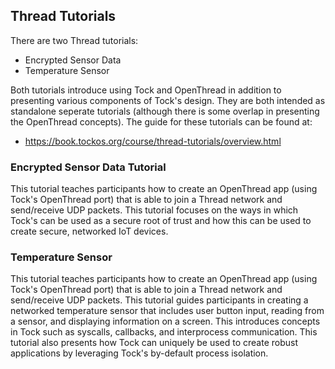 ## Thread Tutorials

There are two Thread tutorials:
- Encrypted Sensor Data
- Temperature Sensor

Both tutorials introduce using Tock and OpenThread in addition
to presenting various components of Tock's design. They are
both intended as standalone seperate tutorials (although there
is some overlap in presenting the OpenThread concepts). The guide
for these tutorials can be found at:

- https://book.tockos.org/course/thread-tutorials/overview.html

### Encrypted Sensor Data Tutorial

This tutorial teaches participants how to create an OpenThread 
app (using Tock's OpenThread port) that is able to join a Thread
network and send/receive UDP packets. This tutorial focuses on the
ways in which Tock's can be used as a secure root of trust and how
this can be used to create secure, networked IoT devices.

### Temperature Sensor

This tutorial teaches participants how to create an OpenThread 
app (using Tock's OpenThread port) that is able to join a Thread
network and send/receive UDP packets. This tutorial guides participants
in creating a networked temperature sensor that includes user button
input, reading from a sensor, and displaying information on a screen.
This introduces concepts in Tock such as syscalls, callbacks, and 
interprocess communication. This tutorial also presents how Tock can
uniquely be used to create robust applications by leveraging Tock's
by-default process isolation.
